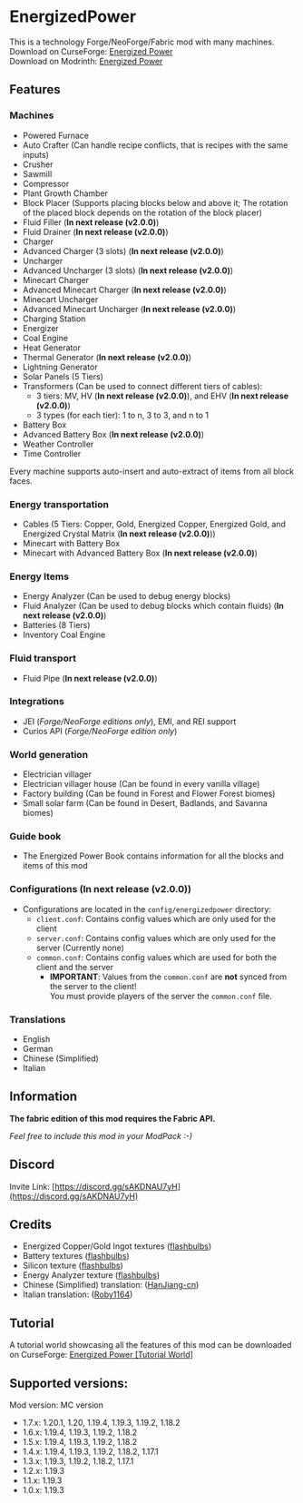 # EnergizedPower
This is a technology Forge/NeoForge/Fabric mod with many machines.<br>
Download on CurseForge: [Energized Power](https://www.curseforge.com/minecraft/mc-mods/energized-power)<br>
Download on Modrinth: [Energized Power](https://modrinth.com/mod/energized-power)

## Features

### Machines

- Powered Furnace
- Auto Crafter (Can handle recipe conflicts, that is recipes with the same inputs)
- Crusher
- Sawmill
- Compressor
- Plant Growth Chamber
- Block Placer (Supports placing blocks below and above it; The rotation of the placed block depends on the rotation of the block placer)
- Fluid Filler (**In next release (v2.0.0)**)
- Fluid Drainer (**In next release (v2.0.0)**)
- Charger
- Advanced Charger (3 slots) (**In next release (v2.0.0)**)
- Uncharger
- Advanced Uncharger (3 slots) (**In next release (v2.0.0)**)
- Minecart Charger
- Advanced Minecart Charger (**In next release (v2.0.0)**)
- Minecart Uncharger
- Advanced Minecart Uncharger (**In next release (v2.0.0)**)
- Charging Station
- Energizer
- Coal Engine
- Heat Generator
- Thermal Generator (**In next release (v2.0.0)**)
- Lightning Generator
- Solar Panels (5 Tiers)
- Transformers (Can be used to connect different tiers of cables):
  - 3 tiers: MV, HV (**In next release (v2.0.0)**), and EHV (**In next release (v2.0.0)**)
  - 3 types (for each tier): 1 to n, 3 to 3, and n to 1
- Battery Box
- Advanced Battery Box (**In next release (v2.0.0)**)
- Weather Controller
- Time Controller

Every machine supports auto-insert and auto-extract of items from all block faces.

### Energy transportation

- Cables (5 Tiers: Copper, Gold, Energized Copper, Energized Gold, and Energized Crystal Matrix (**In next release (v2.0.0)**))
- Minecart with Battery Box
- Minecart with Advanced Battery Box (**In next release (v2.0.0)**)

### Energy Items

- Energy Analyzer (Can be used to debug energy blocks)
- Fluid Analyzer (Can be used to debug blocks which contain fluids) (**In next release (v2.0.0)**)
- Batteries (8 Tiers)
- Inventory Coal Engine

### Fluid transport

- Fluid Pipe (**In next release (v2.0.0)**)

### Integrations

- JEI (*Forge/NeoForge editions only*), EMI, and REI support
- Curios API (*Forge/NeoForge edition only*)

### World generation

- Electrician villager
- Electrician villager house (Can be found in every vanilla village)
- Factory building (Can be found in Forest and Flower Forest biomes)
- Small solar farm (Can be found in Desert, Badlands, and Savanna biomes)

### Guide book

- The Energized Power Book contains information for all the blocks and items of this mod

### Configurations (**In next release (v2.0.0)**)

- Configurations are located in the `config/energizedpower` directory:
  - `client.conf`: Contains config values which are only used for the client
  - `server.conf`: Contains config values which are only used for the server (Currently none)
  - `common.conf`: Contains config values which are used for both the client and the server
    - **IMPORTANT**: Values from the `common.conf` are **not** synced from the server to the client!<br>You must provide players of the server the `common.conf` file. 

### Translations

- English
- German
- Chinese (Simplified)
- Italian

## Information

**The fabric edition of this mod requires the Fabric API.**

*Feel free to include this mod in your ModPack :-)*

## Discord

Invite Link: [https://discord.gg/sAKDNAU7yH](https://discord.gg/sAKDNAU7yH)

## Credits

- Energized Copper/Gold Ingot textures ([flashbulbs](https://github.com/flashbulbs))
- Battery textures ([flashbulbs](https://github.com/flashbulbs))
- Silicon texture ([flashbulbs](https://github.com/flashbulbs))
- Energy Analyzer texture ([flashbulbs](https://github.com/flashbulbs))
- Chinese (Simplified) translation: ([HanJiang-cn](https://github.com/HanJiang-cn))
- Italian translation: ([Roby1164](https://github.com/Roby1164))

## Tutorial
A tutorial world showcasing all the features of this mod can be downloaded on CurseForge: [Energized Power [Tutorial World]](https://www.curseforge.com/minecraft/worlds/energized-power-tutorial-world)

## Supported versions:
Mod version: MC version
- 1.7.x: 1.20.1, 1.20, 1.19.4, 1.19.3, 1.19.2, 1.18.2
- 1.6.x: 1.19.4, 1.19.3, 1.19.2, 1.18.2
- 1.5.x: 1.19.4, 1.19.3, 1.19.2, 1.18.2
- 1.4.x: 1.19.4, 1.19.3, 1.19.2, 1.18.2, 1.17.1
- 1.3.x: 1.19.3, 1.19.2, 1.18.2, 1.17.1
- 1.2.x: 1.19.3
- 1.1.x: 1.19.3
- 1.0.x: 1.19.3
